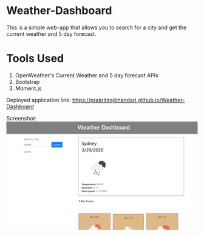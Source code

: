 # Weather-Dashboard

This is a simple web-app that allows you to search for a city and get the current weather and 5 day forecast.

# Tools Used

1. OpenWeather's Current Weather and 5 day forecast APIs
2. Bootstrap
3. Moment.js

Deployed application link: https://prakritirajbhandari.github.io/Weather-Dashboard

Screenshot:
![](/images/image1.png)
